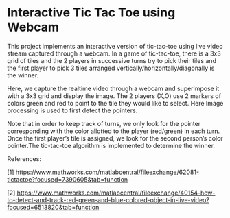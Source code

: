 # Interactive Tic Tac Toe using Webcam

This project implements an interactive version of tic-tac-toe using live video stream captured through a webcam. In a game of tic-tac-toe, there is a 3x3 grid of tiles and the 2 players in successive turns try to pick their tiles and the first player to pick 3 tiles arranged vertically/horizontally/diagonally is the winner. 

Here, we capture the realtime video through a webcam and superimpose it with a 3x3 grid and display the image. The 2 players (X,O) use 2 markers of colors green and red to point to the tile they would like to select. Here Image processing is used to first detect the pointers. 

Note that in order to keep track of turns, we only look for the pointer corresponding with the color allotted to the player (red/green) in each turn. Once the first player’s tile is assigned, we look for the second person’s color pointer.The tic-tac-toe algorithm is implemented to determine the winner.

References:

[1] https://www.mathworks.com/matlabcentral/fileexchange/62081-tictactoe?focused=7390605&tab=function

[2] https://www.mathworks.com/matlabcentral/fileexchange/40154-how-to-detect-and-track-red-green-and-blue-colored-object-in-live-video?focused=6513820&tab=function

